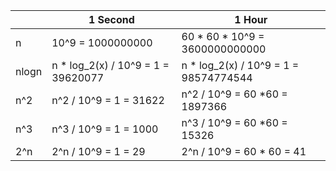 |  | 1 Second | 1 Hour |
|---|---|---|
| n | 10^9 = 1000000000 | 60 * 60 * 10^9 = 3600000000000 |
| nlogn | n * log_2(x) / 10^9 = 1 = 39620077 | n * log_2(x) / 10^9 = 1 = 98574774544 |
| n^2 | n^2 / 10^9 = 1 = 31622 | n^2 / 10^9 = 60 *60 = 1897366 |
| n^3 | n^3 / 10^9 = 1 = 1000 | n^3 / 10^9 = 60 *60 = 15326 |
| 2^n | 2^n / 10^9 = 1 = 29 | 2^n /  10^9 = 60 * 60 = 41 |